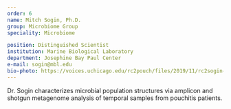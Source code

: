 ```yaml
---
order: 6
name: Mitch Sogin, Ph.D.
group: Microbiome Group
speciality: Microbiome

position: Distinguished Scientist
institution: Marine Biological Laboratory
department: Josephine Bay Paul Center
e-mail: sogin@mbl.edu
bio-photo: https://voices.uchicago.edu/rc2pouch/files/2019/11/rc2sogin-e1573842083295.jpg
---
```


Dr. Sogin characterizes microbial population structures via amplicon and shotgun metagenome analysis of temporal samples from pouchitis patients.
